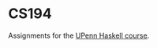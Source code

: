 # CS194
Assignments for the [UPenn Haskell course](http://www.seas.upenn.edu/~cis194/spring13/lectures.html).
